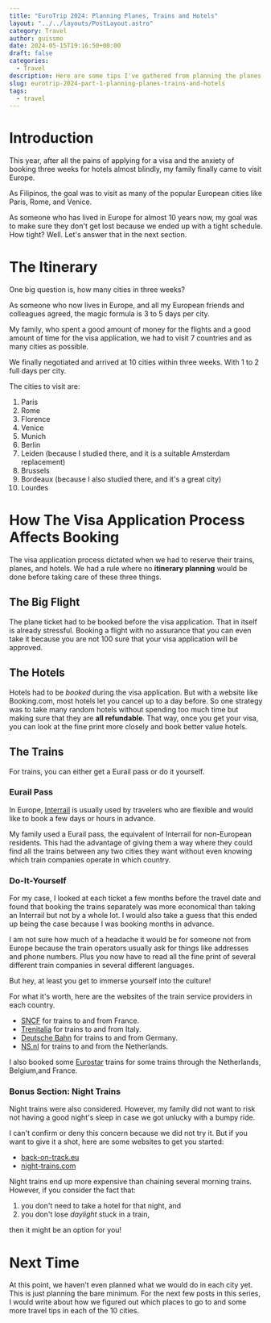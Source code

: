 ```yaml
---
title: "EuroTrip 2024: Planning Planes, Trains and Hotels"
layout: "../../layouts/PostLayout.astro"
category: Travel
author: guissmo
date: 2024-05-15T19:16:50+00:00
draft: false
categories:
  - Travel
description: Here are some tips I've gathered from planning the planes, trains, and hotels for a tightly scheduled Eurotrip.
slug: eurotrip-2024-part-1-planning-planes-trains-and-hotels
tags:
  - travel
---
```


# Introduction

This year, after all the pains of applying for a visa and the anxiety of booking three weeks for hotels almost blindly, my family finally came to visit Europe.

As Filipinos, the goal was to visit as many of the popular European cities like Paris, Rome, and Venice.

As someone who has lived in Europe for almost $10$ years now, my goal was to make sure they don't get lost because we ended up with a tight schedule. How tight? Well. Let's answer that in the next section.

# The Itinerary

One big question is, how many cities in three weeks?

As someone who now lives in Europe, and all my European friends and colleagues agreed, the magic formula is $3$ to $5$ days per city.

My family, who spent a good amount of money for the flights and a good amount of time for the visa application, we had to visit $7$ countries and as many cities as possible.

We finally negotiated and arrived at $10$ cities within three weeks. With $1$ to $2$ full days per city.

The cities to visit are:
1. Paris
2. Rome
3. Florence
4. Venice
5. Munich
6. Berlin
7. Leiden (because I studied there, and it is a suitable Amsterdam replacement)
8. Brussels
9. Bordeaux (because I also studied there, and it's a great city)
10. Lourdes

# How The Visa Application Process Affects Booking

The visa application process dictated when we had to reserve their trains, planes, and hotels. We had a rule where no **itinerary planning** would be done before taking care of these three things.

## The Big Flight

The plane ticket had to be booked before the visa application. That in itself is already stressful. Booking a flight with no assurance that you can even take it because you are not $100%$ sure that your visa application will be approved.

## The Hotels

Hotels had to be *booked* during the visa application. But with a website like Booking.com, most hotels let you cancel up to a day before. So one strategy was to take many random hotels without spending too much time but making sure that they are **all refundable**. That way, once you get your visa, you can look at the fine print more closely and book better value hotels.

## The Trains

For trains, you can either get a Eurail pass or do it yourself.

### Eurail Pass

In Europe, [Interrail](https://www.interrail.eu) is usually used by travelers who are flexible and would like to book a few days or hours in advance.

My family used a Eurail pass, the equivalent of Interrail for non-European residents. This had the advantage of giving them a way where they could find all the trains between any two cities they want without even knowing which train companies operate in which country.

### Do-It-Yourself

For my case, I looked at each ticket a few months before the travel date and found that booking the trains separately was more economical than taking an Interrail but not by a whole lot. I would also take a guess that this ended up being the case because I was booking months in advance.

I am not sure how much of a headache it would be for someone not from Europe because the train operators usually ask for things like addresses and phone numbers. Plus you now have to read all the fine print of several different train companies in several different languages.

But hey, at least you get to immerse yourself into the culture!

For what it's worth, here are the websites of the train service providers in each country.

* [SNCF](https://oui.sncf) for trains to and from France.
* [Trenitalia](https://www.trenitalia.com) for trains to and from Italy.
* [Deutsche Bahn](https://www.bahn.de/) for trains to and from Germany.
* [NS.nl](https://ns.nl/) for trains to and from the Netherlands.

I also booked some [Eurostar](https://www.eurostar.com) trains for some trains through the Netherlands, Belgium,and France.

### Bonus Section: Night Trains

Night trains were also considered. However, my family did not want to risk not having a good night's sleep in case we got unlucky with a bumpy ride.

I can't confirm or deny this concern because we did not try it. But if you want to give it a shot, here are some websites to get you started:
* [back-on-track.eu](https://back-on-track.eu/night-train-map/)
* [night-trains.com](http://www.night-trains.com/europe/)

Night trains end up more expensive than chaining several morning trains. However, if you consider the fact that:

1. you don't need to take a hotel for that night, and
2. you don't lose *daylight* stuck in a train,

then it might be an option for you!

# Next Time

At this point, we haven't even planned what we would do in each city yet. This is just planning the bare minimum. For the next few posts in this series, I would write about how we figured out which places to go to and some more travel tips in each of the $10$ cities.

<!-- 
For them, it was the romantic filled with the Eiffel Tower. For me, $9$ years after I went there as a tourist, it is now the city of running around inside the metro hoping to God that there were no transport strikes so that I can make my train connections without losing so much time.
-->




